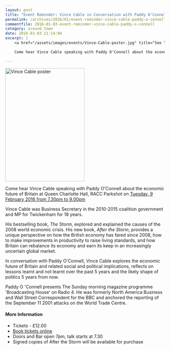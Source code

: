 ```yaml
---
layout: post
title: "Event Reminder: Vince Cable in Conversation with Paddy O'Connell - 9 February 2016"
permalink: /archives/2016/01/event-reminder-vince-cable-paddy-o-connell.html
commentfile: 2016-01-03-event-reminder-vince-cable-paddy-o-connell
category: around_town
date: 2016-01-03 21:14:04
excerpt: |
    <a href="/assets/images/events/Vince-Cable-poster.jpg" title="See larger version of - Vince Cable poster"><img src="/assets/images/events/Vince-Cable-poster_thumb.jpg" width="150" height="215" alt="Vince Cable poster" class="photo right" /></a>

    Come hear Vince Cable speaking with Paddy O'Connell about the economic future of Britain at Queen Charlotte Hall, RACC Parkshot on <a href="https://stmargarets.london/event/event/200705145366">Tuesday, 9 February 2016 from 7.30pm to 9.00pm</a>

---
```


<a href="/assets/images/events/Vince-Cable-poster.jpg" title="See larger version of - Vince Cable poster"><img src="/assets/images/events/Vince-Cable-poster_thumb.jpg" width="250" height="358" alt="Vince Cable poster" class="photo right" /></a>

Come hear Vince Cable speaking with Paddy O'Connell about the economic future of Britain at Queen Charlotte Hall, RACC Parkshot on [Tuesday, 9 February 2016 from 7.30pm to 9.00pm](https://stmargarets.london/event/event/200705145366)

Vince Cable was Business Secretary in the 2010-2015 coalition government and MP for Twickenham for 18 years.

His bestselling book, *The Storm*, explored and explained the causes of the 2008 world economic crisis. His new book, *After the Storm*, provides a unique perspective on how the British economy has fared since 2008, how to make improvements in productivity to raise living standards, and how Britain can rebalance its economy and earn its keep in an increasingly uncertain global market.

In conversation with Paddy O'Connell, Vince Cable explores the economic future of Britain and related social and political implications, reflects on lessons learnt and not learnt over the past 5 years and the likely shape of politics 5 years from now.

Paddy O 'Connell presents The Sunday morning magazine programme 'Broadcasting House' on Radio 4. He was formerly North America Business and Wall Street Correspondent for the BBC and anchored the reporting of the September 11 2001 attacks on the World Trade Centre.

#### More Information

-   Tickets - £12.00
-   [Book tickets online](https://eventbrite.co.uk/event/20057314969/)
-   Doors and Bar open 7pm, talk starts at 7.30
-   Signed copies of After the Storm will be available for purchase
